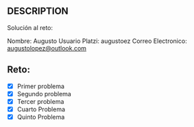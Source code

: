 ## DESCRIPTION

Solución al reto:

Nombre: Augusto
Usuario Platzi: augustoez
Correo Electronico: augustolopez@outlook.com

## Reto:

- [X] Primer problema
- [X] Segundo problema
- [X] Tercer problema
- [X] Cuarto Problema
- [X] Quinto Problema
